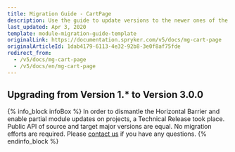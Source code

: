 ```yaml
---
title: Migration Guide - CartPage
description: Use the guide to update versions to the newer ones of the CartPage module.
last_updated: Apr 3, 2020
template: module-migration-guide-template
originalLink: https://documentation.spryker.com/v5/docs/mg-cart-page
originalArticleId: 1dab4179-6113-4e32-92b8-3e0f8af75fde
redirect_from:
  - /v5/docs/mg-cart-page
  - /v5/docs/en/mg-cart-page
---
```


## Upgrading from Version 1.* to Version 3.0.0

{% info_block infoBox %}
In order to dismantle the Horizontal Barrier and enable partial module updates on projects, a Technical Release took place. Public API of source and target major versions are equal. No migration efforts are required. Please [contact us](https://spryker.com/en/support/) if you have any questions.
{% endinfo_block %}
